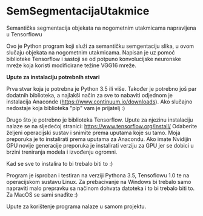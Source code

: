 # SemSegmentacijaUtakmice
Semantička segmentacija objekata na nogometnim utakmicama napravljena u Tensorflowu

Ovo je Python program koji služi za semantičku semgentaciju slika, u ovom slučaju objekata na nogometnim utakmicama. Napisan je uz pomoć biblioteke Tensorflow i sastoji se od potpuno konvolucijske neuronske mreže koja koristi modificirane težine VGG16 mreže.

<b>Upute za instalaciju potrebnih stvari</b>

Prva stvar koja je potrebna je Python 3.5 ili više. Također je potrebno još par dodatnih biblioteka, a najlakši način za sve to nabaviti odjednom je instalacija Anaconde (https://www.continuum.io/downloads). Ako slučajno nedostaje koja biblioteka "pip" vam je prijatelj :)

Drugo što je potrebno je biblioteka Tensorflow. Upute za njezinu instalaciju nalaze se na sljedećoj stranici: https://www.tensorflow.org/install/ Odaberite željeni operacijski sustav i snimite prema uputama koje su tamo. Moja preporuka je to instalirati prema uputama za Anacondu. Ako imate Nvidijin GPU novije generacije preporuka je instalirati verziju za GPU jer se dobici u brzini treniranja modela i izvođenju ogromni.

Kad se sve to instalira to bi trebalo biti to :)

Program je isproban i testiran na verziji Pythona 3.5, Tensoflowu 1.0 te na operacijskom sustavu Linux. Za prebacivanje na Windows bi trebalo samo napraviti malo prepravku sa načinom dohvata datoteka i to bi trebalo biti to. Za MacOS se sami snađite :)

Upute za korištenje programa nalaze u samom projektu.
